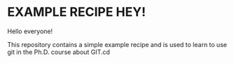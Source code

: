 # EXAMPLE RECIPE HEY!

Hello everyone! 

This repository contains a simple example recipe and is used to learn to use git in the Ph.D. course about GIT.cd